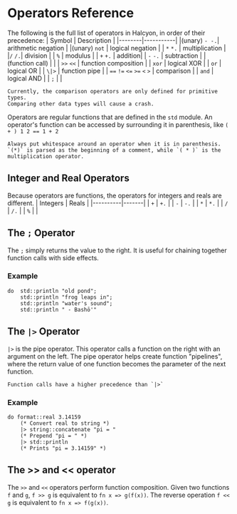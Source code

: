 # Operators Reference
The following is the full list of operators in Halcyon, in order of their precedence:
| Symbol | Description |
|--------|-----------|
|(unary) `- -.`| arithmetic negation |
|(unary) `not` | logical negation |
| `*` `*.` | multiplication |
|`/` `/.`| division |
| `%` | modulus |
| `+` `+.` | addition|
| `-` `-.` | subtraction |
| (function call) | |
| `>>` `<<` | function composition |
| `xor` | logical XOR |
| `or` | logical OR |
| `\|>` | function pipe |
| `==` `!=` `<=` `>=` `<` `>` | comparison |
| `and` | logical AND |
| `;` |  |

```admonish warning
Currently, the comparison operators are only defined for primitive types.
Comparing other data types will cause a crash.
```

Operators are regular functions that are defined in the `std` module.
An operator's function can be accessed by surrounding it in parenthesis, like `( + ) 1 2 == 1 + 2`

```admonish warning
Always put whitespace around an operator when it is in parenthesis.
`(*)` is parsed as the beginning of a comment, while `( * )` is the multiplication operator.
```

## Integer and Real Operators
Because operators are functions, the operators for integers and reals are different.
| Integers | Reals |
|----------|-------|
| `+` | `+.` |
| `-` | `-.` |
| `*` | `*.` |
| `/` | `/.` |
| `%` | |
## The `;` Operator
The `;` simply returns the value to the right.
It is useful for chaining together function calls with side effects.
### Example
```halcyon
do  std::println "old pond";
    std::println "frog leaps in";
    std::println "water's sound";
    std::println " - Bashō'"
```
## The `|>` Operator
`|>` is the pipe operator. 
This operator calls a function on the right with an argument on the left.
The pipe operator helps create function "pipelines", where the return value of one function becomes the parameter of the next function.
```admonish note
Function calls have a higher precedence than `|>`
```

### Example
```halcyon
do format::real 3.14159
    (* Convert real to string *)
    |> string::concatenate "pi = "
    (* Prepend "pi = " *)
    |> std::println
    (* Prints "pi = 3.14159" *)
```

## The >> and << operator
The `>>` and `<<` operators perform function composition.
Given two functions `f` and `g`, `f >> g` is equivalent to `fn x => g(f(x))`.
The reverse operation `f << g` is equivalent to `fn x => f(g(x))`.


